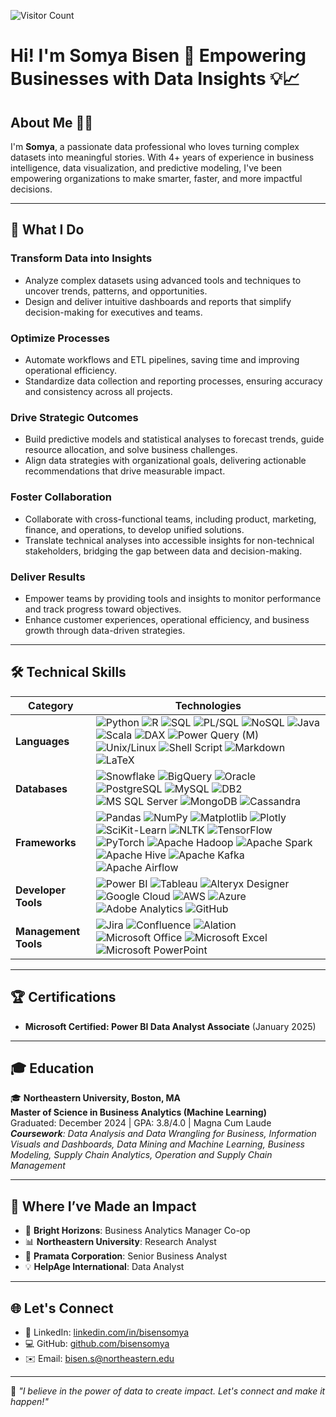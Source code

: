 ![Visitor Count](https://komarev.com/ghpvc/?username=bisensomya&style=flat-square&color=blue)

# Hi! I'm Somya Bisen 🌟 Empowering Businesses with Data Insights 💡📈

## About Me 👨‍💻
I'm **Somya**, a passionate data professional who loves turning complex datasets into meaningful stories. With 4+ years of experience in business intelligence, data visualization, and predictive modeling, I've been empowering organizations to make smarter, faster, and more impactful decisions.

---

## 🌟 What I Do

### **Transform Data into Insights**  
- Analyze complex datasets using advanced tools and techniques to uncover trends, patterns, and opportunities.  
- Design and deliver intuitive dashboards and reports that simplify decision-making for executives and teams.

### **Optimize Processes**  
- Automate workflows and ETL pipelines, saving time and improving operational efficiency.  
- Standardize data collection and reporting processes, ensuring accuracy and consistency across all projects.

### **Drive Strategic Outcomes**  
- Build predictive models and statistical analyses to forecast trends, guide resource allocation, and solve business challenges.  
- Align data strategies with organizational goals, delivering actionable recommendations that drive measurable impact.

### **Foster Collaboration**  
- Collaborate with cross-functional teams, including product, marketing, finance, and operations, to develop unified solutions.  
- Translate technical analyses into accessible insights for non-technical stakeholders, bridging the gap between data and decision-making.

### **Deliver Results**  
- Empower teams by providing tools and insights to monitor performance and track progress toward objectives.  
- Enhance customer experiences, operational efficiency, and business growth through data-driven strategies.

---
## 🛠️ Technical Skills 

| Category          | Technologies                                                                                                                                                                                                                                                                                                                                                                                                                                |
|-------------------|--------------------------------------------------------------------------------------------------------------------------------------------------------------------------------------------------------------------------------------------------------------------------------------------------------------------------------------------------------------------------------------------------------------------------------------------|
| **Languages**     | ![Python](https://img.shields.io/badge/Python-3776AB?style=for-the-badge&logo=python&logoColor=white) ![R](https://img.shields.io/badge/R-276DC3?style=for-the-badge&logo=r&logoColor=white) ![SQL](https://img.shields.io/badge/SQL-4479A1?style=for-the-badge&logo=sqlite&logoColor=white) ![PL/SQL](https://img.shields.io/badge/PL%2FSQL-F80000?style=for-the-badge&logo=oracle&logoColor=white) ![NoSQL](https://img.shields.io/badge/NoSQL-00E5FF?style=for-the-badge&logo=mongodb&logoColor=white) ![Java](https://img.shields.io/badge/java-%23ED8B00.svg?style=for-the-badge&logo=openjdk&logoColor=white) ![Scala](https://img.shields.io/badge/Scala-DC322F?style=for-the-badge&logo=scala&logoColor=white) ![DAX](https://img.shields.io/badge/DAX-F2C811?style=for-the-badge&logo=power-bi&logoColor=black) ![Power Query (M)](https://img.shields.io/badge/Power%20Query%20(M)-2E86C1?style=for-the-badge&logo=power-bi&logoColor=white) ![Unix/Linux](https://img.shields.io/badge/Unix/Linux-FCC624?style=for-the-badge&logo=linux&logoColor=black) ![Shell Script](https://img.shields.io/badge/Shell_Script-4EAA25?style=for-the-badge&logo=gnu-bash&logoColor=white) ![Markdown](https://img.shields.io/badge/markdown-%23000000.svg?style=for-the-badge&logo=markdown&logoColor=white) ![LaTeX](https://img.shields.io/badge/latex-%23008080.svg?style=for-the-badge&logo=latex&logoColor=white) |
| **Databases**     | ![Snowflake](https://img.shields.io/badge/Snowflake-29B5E8?style=for-the-badge&logo=snowflake&logoColor=white) ![BigQuery](https://img.shields.io/badge/BigQuery-4285F4?style=for-the-badge&logo=google-cloud&logoColor=white) ![Oracle](https://img.shields.io/badge/Oracle-F80000?style=for-the-badge&logo=oracle&logoColor=white) ![PostgreSQL](https://img.shields.io/badge/PostgreSQL-336791?style=for-the-badge&logo=postgresql&logoColor=white) ![MySQL](https://img.shields.io/badge/MySQL-4479A1?style=for-the-badge&logo=mysql&logoColor=white) ![DB2](https://img.shields.io/badge/DB2-003A6D?style=for-the-badge&logo=ibm&logoColor=white) ![MS SQL Server](https://img.shields.io/badge/MS_SQL_Server-CC2927?style=for-the-badge&logo=microsoft-sql-server&logoColor=white) ![MongoDB](https://img.shields.io/badge/MongoDB-47A248?style=for-the-badge&logo=mongodb&logoColor=white) ![Cassandra](https://img.shields.io/badge/Cassandra-1287B1?style=for-the-badge&logo=apache-cassandra&logoColor=white) |
| **Frameworks**    | ![Pandas](https://img.shields.io/badge/Pandas-150458?style=for-the-badge&logo=pandas&logoColor=white) ![NumPy](https://img.shields.io/badge/NumPy-013243?style=for-the-badge&logo=numpy&logoColor=white) ![Matplotlib](https://img.shields.io/badge/Matplotlib-11557C?style=for-the-badge&logo=plotly&logoColor=white) ![Plotly](https://img.shields.io/badge/Plotly-%233F4F75.svg?style=for-the-badge&logo=plotly&logoColor=white) ![SciKit-Learn](https://img.shields.io/badge/SciKit--Learn-F7931E?style=for-the-badge&logo=scikit-learn&logoColor=white) ![NLTK](https://img.shields.io/badge/NLTK-91BFF9?style=for-the-badge&logo=nltk&logoColor=white) ![TensorFlow](https://img.shields.io/badge/TensorFlow-FF6F00?style=for-the-badge&logo=tensorflow&logoColor=white) ![PyTorch](https://img.shields.io/badge/PyTorch-EE4C2C?style=for-the-badge&logo=pytorch&logoColor=white) ![Apache Hadoop](https://img.shields.io/badge/Apache%20Hadoop-66CCFF?style=for-the-badge&logo=apachehadoop&logoColor=black) ![Apache Spark](https://img.shields.io/badge/Apache%20Spark-E25A1C?style=for-the-badge&logo=apache-spark&logoColor=white) ![Apache Hive](https://img.shields.io/badge/Apache%20Hive-FDEE21?style=for-the-badge&logo=apachehive&logoColor=black) ![Apache Kafka](https://img.shields.io/badge/Apache%20Kafka-000?style=for-the-badge&logo=apachekafka) ![Apache Airflow](https://img.shields.io/badge/Apache%20Airflow-017CEE?style=for-the-badge&logo=Apache%20Airflow&logoColor=white)
| **Developer Tools** | ![Power BI](https://img.shields.io/badge/Power_BI-F2C811?style=for-the-badge&logo=power-bi&logoColor=black) ![Tableau](https://img.shields.io/badge/Tableau-E97627?style=for-the-badge&logo=tableau&logoColor=white) ![Alteryx Designer](https://img.shields.io/badge/Alteryx-29B5E8?style=for-the-badge&logo=alteryx&logoColor=white) ![Google Cloud](https://img.shields.io/badge/Google_Cloud-4285F4?style=for-the-badge&logo=google-cloud&logoColor=white) ![AWS](https://img.shields.io/badge/AWS-%23FF9900.svg?style=for-the-badge&logo=amazon-aws&logoColor=white) ![Azure](https://img.shields.io/badge/azure-%230072C6.svg?style=for-the-badge&logo=microsoftazure&logoColor=white) ![Adobe Analytics](https://img.shields.io/badge/Adobe_Analytics-FF0000?style=for-the-badge&logo=adobe&logoColor=white) ![GitHub](https://img.shields.io/badge/GitHub-181717?style=for-the-badge&logo=github&logoColor=white) |
| **Management Tools** | ![Jira](https://img.shields.io/badge/Jira-0052CC?style=for-the-badge&logo=jira&logoColor=white) ![Confluence](https://img.shields.io/badge/Confluence-172B4D?style=for-the-badge&logo=confluence&logoColor=white) ![Alation](https://img.shields.io/badge/Alation-FF7F27?style=for-the-badge&logo=alteryx&logoColor=white) ![Microsoft Office](https://img.shields.io/badge/Microsoft_Office-D83B01?style=for-the-badge&logo=microsoft-office&logoColor=white) ![Microsoft Excel](https://img.shields.io/badge/Microsoft_Excel-217346?style=for-the-badge&logo=microsoft-excel&logoColor=white) ![Microsoft PowerPoint](https://img.shields.io/badge/Microsoft_PowerPoint-B7472A?style=for-the-badge&logo=microsoft-powerpoint&logoColor=white) |

---

## 🏆 Certifications

- **Microsoft Certified: Power BI Data Analyst Associate** (January 2025)

---

## 🎓 Education

🎓 **Northeastern University, Boston, MA**  
**Master of Science in Business Analytics (Machine Learning)**  
Graduated: December 2024 | GPA: 3.8/4.0 | Magna Cum Laude  
***Coursework**: Data Analysis and Data Wrangling for Business, Information Visuals and Dashboards, Data Mining and Machine Learning, Business Modeling, Supply Chain Analytics, Operation and Supply Chain Management*

---

## 🚀 **Where I’ve Made an Impact**


- 🌟 **Bright Horizons**: Business Analytics Manager Co-op  
- 📊 **Northeastern University**: Research Analyst  
- 💼 **Pramata Corporation**: Senior Business Analyst  
- 💡 **HelpAge International**: Data Analyst  

---

## 🌐 Let's Connect

- 🔗 LinkedIn: [linkedin.com/in/bisensomya](https://linkedin.com/in/bisensomya)  
- 💻 GitHub: [github.com/bisensomya](https://github.com/bisensomya)  
- ✉️ Email: bisen.s@northeastern.edu  

---

🌟 *"I believe in the power of data to create impact. Let's connect and make it happen!"*
